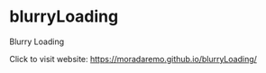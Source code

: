 # blurryLoading
Blurry Loading


Click to visit website: https://moradaremo.github.io/blurryLoading/
